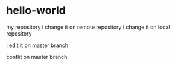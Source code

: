 # hello-world
my repository
i change it on remote repository
i change it on local repository

i edit it on master branch

conflit on master branch